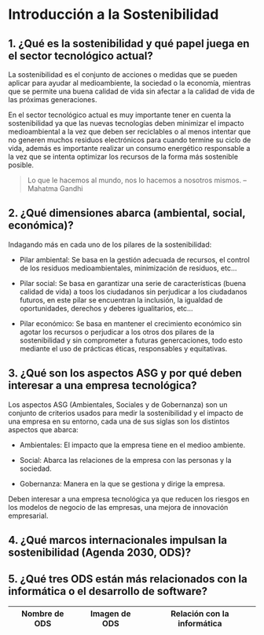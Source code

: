 # Introducción a la Sostenibilidad

## 1. ¿Qué es la sostenibilidad y qué papel juega en el sector tecnológico actual?

La sostenibilidad es el conjunto de acciones o medidas que se pueden aplicar para ayudar al medioambiente, la sociedad o la economía, mientras que se permite una buena calidad de vida sin afectar a la calidad de vida de las próximas generaciones.

En el sector tecnológico actual es muy importante tener en cuenta la sostenibilidad ya que las nuevas tecnologías deben minimizar el impacto medioambiental a la vez que deben ser reciclables o al menos intentar que no generen muchos residuos electrónicos para cuando termine su ciclo de vida, además es importante realizar un consumo energético responsable a la vez que se intenta optimizar los recursos de la forma más sostenible posible.

>Lo que le hacemos al mundo, nos lo hacemos a nosotros mismos. – Mahatma Gandhi

## 2. ¿Qué dimensiones abarca (ambiental, social, económica)?
Indagando más en cada uno de los pilares de la sostenibilidad: 

- Pilar ambiental: Se basa en la gestión adecuada de recursos, el control de los residuos medioambientales, minimización de residuos, etc... 

- Pilar social: Se basa en garantizar una serie de características (buena calidad de vida) a toos los ciudadanos sin perjudicar a los ciudadanos futuros, en este pilar se encuentran la inclusión, la igualdad de oportunidades, derechos y deberes igualitarios, etc... 

- Pilar económico: Se basa en mantener el crecimiento económico sin agotar los recursos o perjudicar a los otros dos pilares de la sostenibilidad y sin comprometer a futuras genercaciones, todo esto mediante el uso de prácticas éticas, responsables y equitativas. 

## 3. ¿Qué son los aspectos ASG y por qué deben interesar a una empresa tecnológica?

Los aspectos ASG (Ambientales, Sociales y de Gobernanza) son un conjunto de criterios usados para medir la sostenibilidad y el impacto de una empresa en su entorno, cada una de sus siglas son los distintos aspectos que abarca:

- Ambientales: El impacto que la empresa tiene en el medioo ambiente.

- Social: Abarca las relaciones de la empresa con las personas y la sociedad.

- Gobernanza: Manera en la que se gestiona y dirige la empresa.

Deben interesar a una empresa tecnológica ya que reducen los riesgos en los modelos de negocio de las empresas, una mejora de innovación empresarial.
## 4. ¿Qué marcos internacionales impulsan la sostenibilidad (Agenda 2030, ODS)?

## 5. ¿Qué tres ODS están más relacionados con la informática o el desarrollo de software?
| Nombre de ODS | Imagen de ODS | Relación con la informática |
| ------------- | ------------- | --------------------------- |

